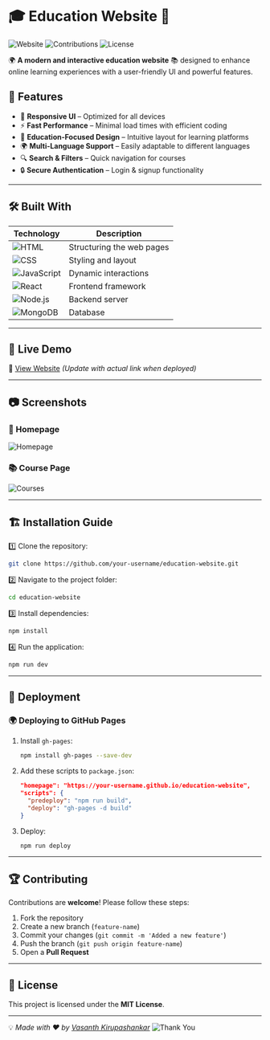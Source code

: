 # 🎓 Education Website 🚀

![Website](https://img.shields.io/badge/Status-Active-success.svg) ![Contributions](https://img.shields.io/badge/Contributions-Welcome-blue.svg) ![License](https://img.shields.io/badge/License-MIT-lightgrey.svg)

🌍 **A modern and interactive education website** 📚 designed to enhance online learning experiences with a user-friendly UI and powerful features.

## 🌟 Features
- 🎨 **Responsive UI** – Optimized for all devices
- ⚡ **Fast Performance** – Minimal load times with efficient coding
- 🏫 **Education-Focused Design** – Intuitive layout for learning platforms
- 🌍 **Multi-Language Support** – Easily adaptable to different languages
- 🔍 **Search & Filters** – Quick navigation for courses
- 🔒 **Secure Authentication** – Login & signup functionality

---

## 🛠️ Built With

| Technology | Description |
|------------|-------------|
| ![HTML](https://img.shields.io/badge/HTML5-orange?logo=html5) | Structuring the web pages |
| ![CSS](https://img.shields.io/badge/CSS3-blue?logo=css3) | Styling and layout |
| ![JavaScript](https://img.shields.io/badge/JavaScript-yellow?logo=javascript) | Dynamic interactions |
| ![React](https://img.shields.io/badge/React-61DAFB?logo=react) | Frontend framework |
| ![Node.js](https://img.shields.io/badge/Node.js-green?logo=node.js) | Backend server |
| ![MongoDB](https://img.shields.io/badge/MongoDB-4EA94B?logo=mongodb) | Database |

---

## 🚀 Live Demo
🔗 [View Website](#) *(Update with actual link when deployed)*

---

## 📷 Screenshots
### 🎨 Homepage
![Homepage](https://source.unsplash.com/800x400/?education,website)

### 📚 Course Page
![Courses](https://source.unsplash.com/800x400/?coding,classroom)

---

## 🏗️ Installation Guide

1️⃣ Clone the repository:
  ```sh
  git clone https://github.com/your-username/education-website.git
  ```

2️⃣ Navigate to the project folder:
  ```sh
  cd education-website
  ```

3️⃣ Install dependencies:
  ```sh
  npm install
  ```

4️⃣ Run the application:
  ```sh
  npm run dev 
  ```
---
## 🚀 **Deployment**  

### 🌍 **Deploying to GitHub Pages**  

1. Install `gh-pages`:  
   ```sh
   npm install gh-pages --save-dev
   ```

2. Add these scripts to `package.json`:  
   ```json
   "homepage": "https://your-username.github.io/education-website",
   "scripts": {
     "predeploy": "npm run build",
     "deploy": "gh-pages -d build"
   }
   ```

3. Deploy:  
   ```sh
   npm run deploy
   ```
---

## 🏆 Contributing
Contributions are **welcome**! Please follow these steps:
1. Fork the repository
2. Create a new branch (`feature-name`)
3. Commit your changes (`git commit -m 'Added a new feature'`)
4. Push the branch (`git push origin feature-name`)
5. Open a **Pull Request**

---

## 📜 License
This project is licensed under the **MIT License**.

---

💡 *Made with ❤️ by [Vasanth Kirupashankar](https://github.com/Vasanth-kv)*
![Thank You](https://img.shields.io/badge/Thank_You%21-❤️-red?style=for-the-badge)